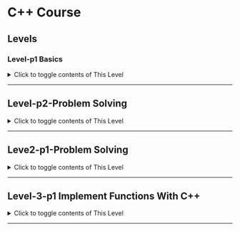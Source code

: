 # C++ Course 

## Levels

### Level-p1 Basics
<details>
<summary>Click to toggle contents of This Level </summary>

- [x] 1
- [x] 2
- [x] 3
- [x] 4
- [x] 5
- [x] 6
- [x] 6
- [x] 7
- [x] 8
- [x] 9
- [x] 10
- [x] 11
- [x] 12
- [x] 13
- [x] 14
- [x] 15
- [x] 16
- [x] 17
- [x] 18
- [x] 19
- [x] 20
- [x] 21
- [x] 22
- [x] 23
- [x] 24
- [x] 25
- [x] 26
- [x] 27
- [x] 28
- [x] 29
- [x] 
- [] 

</details>

---

## Level-p2-Problem Solving

<details>
<summary>Click to toggle contents of This Level</summary>
  
- [] 1
- [] 2
- [] 3
- [] 4
- [] 5
- [] 6
- [] 7
- [] 8
- [] 9
- [] 10
- [] 11
- [] 12
- [] 13
- [] 14
- [] 15
- [] 16
- [] 17
- [] 18
- [] 19
- [] 20
- [] 21
- [] 22
- [] 23
- [] 24
- [] 25
- [] 26
- [] 27
- [] 28
- [] 29
- [] 30
- [] 31
- [] 32
- [] 33
- [] 34
- [] 35


</details>

---

## Leve2-p1-Problem Solving

<details>
<summary>Click to toggle contents of This Level</summary>
- [] 1
- [] 2
- [] 3
- [] 4
- [] 5
- [] 6
- [] 7
- [] 8
- [] 9
- [] 10
- [] 11
- [] 12
- [] 13
- [] 14
- [] 15
- [] 16
- [] 17
- [] 18
- [] 19
- [] 20
- [] 21
- [] 22
- [] 23
- [] 24
- [] 25
- [] 26
- [] 27
- [] 28
- [] 29
- [] 30
- [] 31
- [] 32
- [] 33
- [] 34
- [] 35

</details>


---

## Level-3-p1 Implement Functions With C++

<details>
<summary>Click to toggle contents of This Level</summary>
- [] 1
- [] 2
- [] 3
- [] 4
- [] 5
- [] 6
- [] 7
- [] 8
- [] 9
- [] 10
- [] 11
- [] 12
- [] 13
- [] 14
- [] 15
- [] 16
- [] 17
- [] 18
- [] 19
- [] 20
- [] 21
- [] 22
- [] 23
- [] 24
- [] 25
- [] 26
- [] 27
- [] 28
- [] 29
- [] 30

</details>


---






